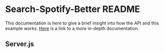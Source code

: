 # Search-Spotify-Better README
This documentation is here to give a brief insight into how the API and this example works. [Here](out/index.html) is a link to a more in-depth documentation.
## Server.js
